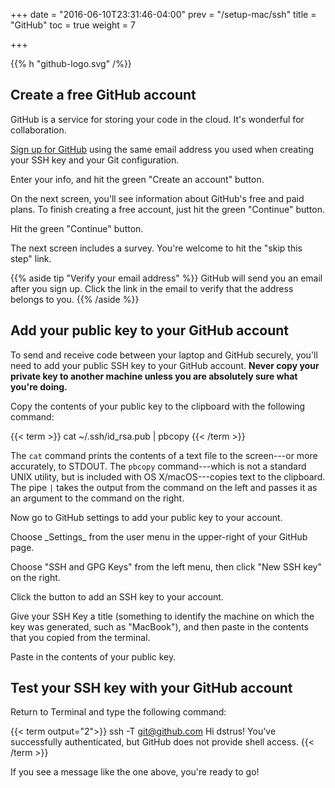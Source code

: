 +++
date = "2016-06-10T23:31:46-04:00"
prev = "/setup-mac/ssh"
title = "GitHub"
toc = true
weight = 7

+++

{{% h "github-logo.svg" /%}}


## Create a free GitHub account

GitHub is a service for storing your code in the cloud. It's wonderful for collaboration.

[Sign up for GitHub](https://github.com/join?source=header-home) using the same email address you used when creating your SSH key and your Git configuration.

<div class="img github-create-account"><span>Enter your info, and hit the green "Create an account" button.</span></div>

On the next screen, you'll see information about GitHub's free and paid plans. To finish creating a free account, just hit the green "Continue" button.

<div class="img github-choose-plan"><span>Hit the green "Continue" button.</span></div>

The next screen includes a survey. You're welcome to hit the "skip this step" link.

{{% aside tip "Verify your email address" %}}
GitHub will send you an email after you sign up. Click the link in the email to verify that the address belongs to you.
{{% /aside %}}

## Add your public key to your GitHub account

To send and receive code between your laptop and GitHub securely, you'll need to add your public SSH key to your GitHub account. **Never copy your private key to another machine unless you are absolutely sure what you're doing.**

Copy the contents of your public key to the clipboard with the following command:

{{< term >}}
cat ~/.ssh/id_rsa.pub | pbcopy
{{< /term >}}

The `cat` command prints the contents of a text file to the screen---or more accurately, to STDOUT. The `pbcopy` command---which is not a standard UNIX utility, but is included with OS X/macOS---copies text to the clipboard. The pipe `|` takes the output from the command on the left and passes it as an argument to the command on the right.

Now go to GitHub settings to add your public key to your account.

<div class="img github-settings"><span>Choose _Settings_ from the user menu in the upper-right of your GitHub page.</span></div>

Choose "SSH and GPG Keys" from the left menu, then click "New SSH key" on the right.

<div class="img github-ssh-settings"><span>Click the button to add an SSH key to your account.</span></div>

Give your SSH Key a title (something to identify the machine on which the key was generated, such as "MacBook"), and then paste in the contents that you copied from the terminal.

<div class="img github-new-ssh-key"><span>Paste in the contents of your public key.</span></div>

## Test your SSH key with your GitHub account

Return to Terminal and type the following command:

{{< term output="2">}}
ssh -T git@github.com
Hi dstrus! You've successfully authenticated, but GitHub does not provide shell access.
{{< /term >}}

If you see a message like the one above, you're ready to go!
